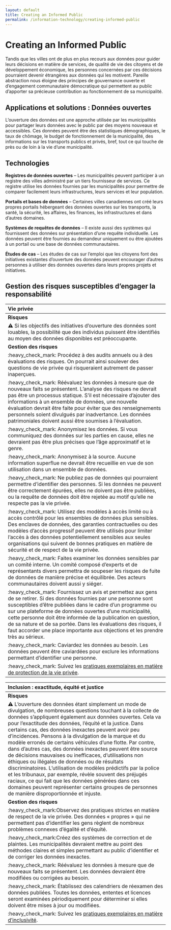 ```yaml
---
layout: default
title: Creating an Informed Public
permalink: /information-technology/creating-informed-public
---
```


# Creating an Informed Public

Tandis que les villes ont de plus en plus recours aux données pour guider leurs décisions en matière de services, de qualité de vie des citoyens et de développement économique, les personnes concernées par ces décisions pourraient devenir étrangères aux données qui les motivent. Pareille abstraction nous éloigne des principes de gouvernance ouverte et d’engagement communautaire démocratique qui permettent au public d’apporter sa précieuse contribution au fonctionnement de sa municipalité.

## Applications et solutions : Données ouvertes

L’ouverture des données est une approche utilisée par les municipalités pour partager leurs données avec le public par des moyens nouveaux et accessibles. Ces données peuvent être des statistiques démographiques, le taux de chômage, le budget de fonctionnement de la municipalité, des informations sur les transports publics et privés, bref, tout ce qui touche de près ou de loin à la vie d’une municipalité.

## Technologies

**Registres de données ouvertes** – Les municipalités peuvent participer à un registre des villes administré par un tiers fournisseur de services. Ce registre utilise les données fournies par les municipalités pour permettre de comparer facilement leurs infrastructures, leurs services et leur population.

**Portails et bases de données** – Certaines villes canadiennes ont créé leurs propres portails hébergeant des données ouvertes sur les transports, la santé, la sécurité, les affaires, les finances, les infrastructures et dans d’autres domaines.

**Systèmes de requêtes de données** – Il existe aussi des systèmes qui fournissent des données sur présentation d’une requête individuelle. Les données peuvent être fournies au demandeur uniquement ou être ajoutées à un portail ou une base de données communautaires.

**Études de cas** – Les études de cas sur l’emploi que les citoyens font des initiatives existantes d’ouverture des données peuvent encourager d’autres personnes à utiliser des données ouvertes dans leurs propres projets et initiatives.

## Gestion des risques susceptibles d’engager la responsabilité

| Vie privée |
| :--- |
| **Risques** |
| :warning: Si les objectifs des initiatives d’ouverture des données sont louables, la possibilité que des individus puissent être identifiés au moyen des données disponibles est préoccupante. |
| **Gestion des risques** |
| :heavy\_check\_mark: Procédez à des audits annuels ou à des évaluations des risques. On pourrait ainsi soulever des questions de vie privée qui risqueraient autrement de passer inaperçues. |
| :heavy\_check\_mark: Réévaluez les données à mesure que de nouveaux faits se présentent. L’analyse des risques ne devrait pas être un processus statique. S’il est nécessaire d’ajouter des informations à un ensemble de données, une nouvelle évaluation devrait être faite pour éviter que des renseignements personnels soient divulgués par inadvertance. Les données patrimoniales doivent aussi être soumises à l’évaluation. |
| :heavy\_check\_mark: Anonymisez les données. Si vous communiquez des données sur les parties en cause, elles ne devraient pas être plus précises que l’âge approximatif et le genre. |
| :heavy\_check\_mark: Anonymisez à la source. Aucune information superflue ne devrait être recueillie en vue de son utilisation dans un ensemble de données. |
| :heavy\_check\_mark: Ne publiez pas de données qui pourraient permettre d’identifier des personnes. Si les données ne peuvent être correctement épurées, elles ne doivent pas être publiées, ou la requête de données doit être rejetée au motif qu’elle ne respecte pas la vie privée. |
| :heavy\_check\_mark: Utilisez des modèles à accès limité ou à accès contrôlé pour les ensembles de données plus sensibles. Des enclaves de données, des garanties contractuelles ou des modèles d’accès progressif peuvent être utilisés pour limiter l’accès à des données potentiellement sensibles aux seules organisations qui suivent de bonnes pratiques en matière de sécurité et de respect de la vie privée. |
| :heavy\_check\_mark: Faites examiner les données sensibles par un comité interne. Un comité composé d’experts et de représentants divers permettra de soupeser les risques de fuite de données de manière précise et équilibrée. Des acteurs communautaires doivent aussi y siéger. |
| :heavy\_check\_mark: Fournissez un avis et permettez aux gens de se retirer. Si des données fournies par une personne sont susceptibles d’être publiées dans le cadre d’un programme ou sur une plateforme de données ouvertes d’une municipalité, cette personne doit être informée de la publication en question, de sa nature et de sa portée. Dans les évaluations des risques, il faut accorder une place importante aux objections et les prendre très au sérieux. |
| :heavy\_check\_mark: Caviardez les données au besoin. Les données peuvent être caviardées pour exclure les informations permettant d’identifier une personne. |
| :heavy\_check\_mark: Suivez les [pratiques exemplaires en matière de protection de la vie privée](https://cippic-ca.github.io/SmartCityToolkit/privacy.html). |

| Inclusion : exactitude, équité et justice |
| :--- |
| **Risques** |
| :warning: L’ouverture des données étant simplement un mode de divulgation, de nombreuses questions touchant à la collecte de données s’appliquent également aux données ouvertes. Cela va pour l’exactitude des données, l’équité et la justice. Dans certains cas, des données inexactes peuvent avoir peu d’incidences. Pensons à la divulgation de la marque et du modèle erronés de certains véhicules d’une flotte. Par contre, dans d’autres cas, des données inexactes peuvent être source de décisions mauvaises ou inefficaces, d’utilisations non éthiques ou illégales de données ou de résultats discriminatoires. L’utilisation de modèles prédictifs par la police et les tribunaux, par exemple, révèle souvent des préjugés raciaux, ce qui fait que les données générées dans ces domaines peuvent représenter certains groupes de personnes de manière disproportionnée et injuste. |
| **Gestion des risques** |
| :heavy\_check\_mark:Observez des pratiques strictes en matière de respect de la vie privée. Des données « propres » qui ne permettent pas d’identifier les gens règlent de nombreux problèmes connexes d’égalité et d’équité. |
| :heavy\_check\_mark:Créez des systèmes de correction et de plaintes. Les municipalités devraient mettre au point des méthodes claires et simples permettant au public d’identifier et de corriger les données inexactes. |
| :heavy\_check\_mark: Réévaluez les données à mesure que de nouveaux faits se présentent. Les données devraient être modifiées ou corrigées au besoin. |
| :heavy\_check\_mark: Établissez des calendriers de réexamen des données publiées. Toutes les données, ententes et licences seront examinées périodiquement pour déterminer si elles doivent être mises à jour ou modifiées. |
| :heavy\_check\_mark: Suivez les [pratiques exemplaires en matière d’inclusivité](https://cippic-ca.github.io/SmartCityToolkit/inclusion.html). |

